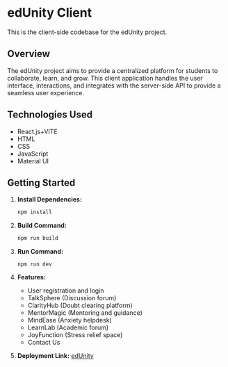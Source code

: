 # edUnity Client

This is the client-side codebase for the edUnity project.

## Overview

The edUnity project aims to provide a centralized platform for students to collaborate, learn, and grow. This client application handles the user interface, interactions, and integrates with the server-side API to provide a seamless user experience.

## Technologies Used

- React.js+VITE
- HTML
- CSS
- JavaScript
- Material UI

## Getting Started

1. **Install Dependencies:**
   ```bash
   npm install
2. **Build Command:**
   ```bash
   npm run build
3. **Run Command:**
   ```
   npm run dev
4. **Features:**

    - User registration and login
    - TalkSphere (Discussion forum)
    - ClarityHub (Doubt clearing platform)
    - MentorMagic (Mentoring and guidance)
    - MindEase (Anxiety helpdesk)
    - LearnLab (Academic forum)
    - JoyFunction (Stress relief space)
    - Contact Us
5. **Deployment Link:** [edUnity](https://ed-unity.netlify.app/)